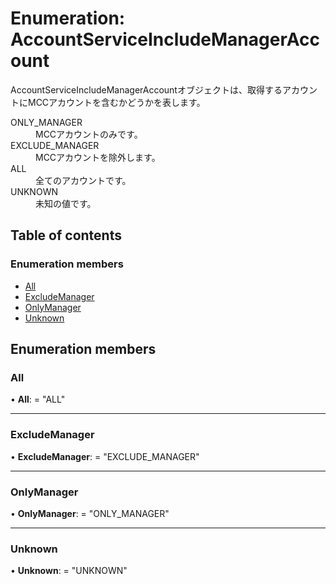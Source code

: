 # Enumeration: AccountServiceIncludeManagerAccount


<div lang=\"ja\">AccountServiceIncludeManagerAccountオブジェクトは、取得するアカウントにMCCアカウントを含むかどうかを表します。</div>  <dl class=term>   <dt class=\"term__item\">ONLY_MANAGER</dt>   <dd class=\"term__desc\"><span lang=\"ja\">MCCアカウントのみです。</span></dd>   <dt class=\"term__item\">EXCLUDE_MANAGER</dt>   <dd class=\"term__desc\"><span lang=\"ja\">MCCアカウントを除外します。</span></dd>   <dt class=\"term__item\">ALL</dt>   <dd class=\"term__desc\"><span lang=\"ja\">全てのアカウントです。</span></dd>   <dt class=\"term__item\">UNKNOWN</dt>   <dd class=\"term__desc\"><span lang=\"ja\">未知の値です。</span></dd> </dl>

## Table of contents

### Enumeration members

- [All](accountserviceincludemanageraccount.md#all)
- [ExcludeManager](accountserviceincludemanageraccount.md#excludemanager)
- [OnlyManager](accountserviceincludemanageraccount.md#onlymanager)
- [Unknown](accountserviceincludemanageraccount.md#unknown)

## Enumeration members

### All

• **All**: = "ALL"

___

### ExcludeManager

• **ExcludeManager**: = "EXCLUDE\_MANAGER"

___

### OnlyManager

• **OnlyManager**: = "ONLY\_MANAGER"

___

### Unknown

• **Unknown**: = "UNKNOWN"
